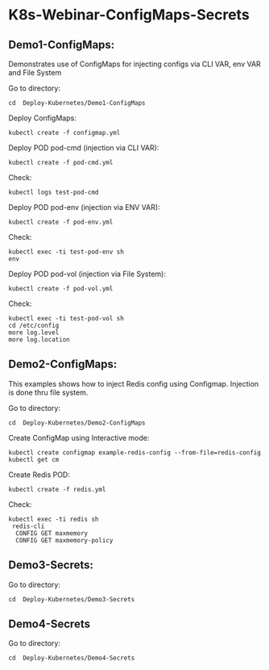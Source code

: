 # K8s-Webinar-ConfigMaps-Secrets

## Demo1-ConfigMaps:
Demonstrates use of ConfigMaps for injecting configs via CLI VAR, env VAR and File System

Go to directory:
```
cd  Deploy-Kubernetes/Demo1-ConfigMaps
```

Deploy ConfigMaps:
```
kubectl create -f configmap.yml
```

Deploy POD pod-cmd (injection via CLI VAR):
```
kubectl create -f pod-cmd.yml
```

Check:
```
kubectl logs test-pod-cmd
```


Deploy POD pod-env (injection via ENV VAR):
```
kubectl create -f pod-env.yml
```

Check:
```
kubectl exec -ti test-pod-env sh
env
```

Deploy POD pod-vol (injection via File System):
```
kubectl create -f pod-vol.yml
```

Check:
```
kubectl exec -ti test-pod-vol sh
cd /etc/config
more log.level
more log.location 
```


## Demo2-ConfigMaps:
This examples shows how to inject Redis config using Configmap. Injection is done thru file system.

Go to directory:
```
cd  Deploy-Kubernetes/Demo2-ConfigMaps
```

Create ConfigMap using Interactive mode:

```
kubectl create configmap example-redis-config --from-file=redis-config
kubectl get cm
```

Create Redis POD:
```
kubectl create -f redis.yml
```

Check:
```
kubectl exec -ti redis sh
 redis-cli
  CONFIG GET maxmemory
  CONFIG GET maxmemory-policy
```


## Demo3-Secrets:

Go to directory:
```
cd  Deploy-Kubernetes/Demo3-Secrets
```


## Demo4-Secrets

Go to directory:
```
cd  Deploy-Kubernetes/Demo4-Secrets
```

